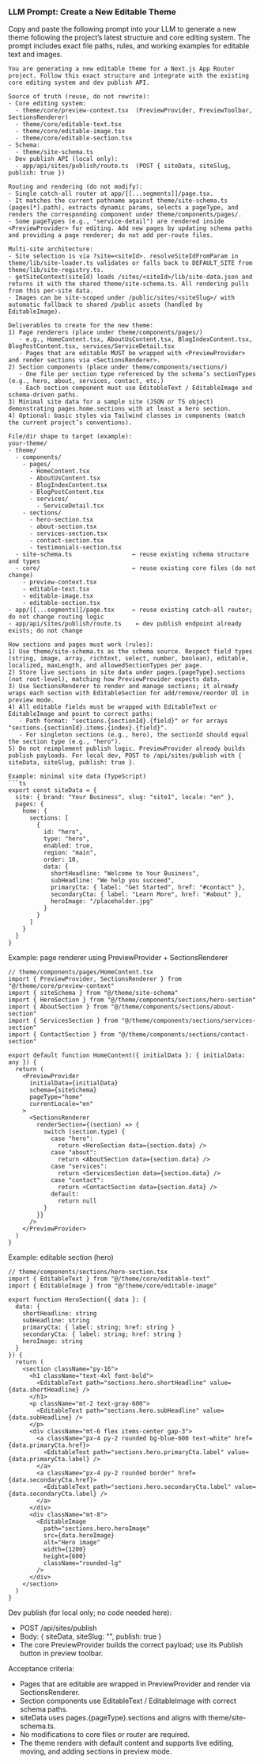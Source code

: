 ### LLM Prompt: Create a New Editable Theme

Copy and paste the following prompt into your LLM to generate a new theme following the project’s latest structure and core editing system. The prompt includes exact file paths, rules, and working examples for editable text and images.

```text
You are generating a new editable theme for a Next.js App Router project. Follow this exact structure and integrate with the existing core editing system and dev publish API.

Source of truth (reuse, do not rewrite):
- Core editing system:
  - theme/core/preview-context.tsx  (PreviewProvider, PreviewToolbar, SectionsRenderer)
  - theme/core/editable-text.tsx
  - theme/core/editable-image.tsx
  - theme/core/editable-section.tsx
- Schema:
  - theme/site-schema.ts
- Dev publish API (local only):
  - app/api/sites/publish/route.ts  (POST { siteData, siteSlug, publish: true })

Routing and rendering (do not modify):
- Single catch‑all router at app/[[...segments]]/page.tsx.
- It matches the current pathname against theme/site-schema.ts (pages[*].path), extracts dynamic params, selects a pageType, and renders the corresponding component under theme/components/pages/.
- Some pageTypes (e.g., "service-detail") are rendered inside <PreviewProvider> for editing. Add new pages by updating schema paths and providing a page renderer; do not add per-route files.

Multi‑site architecture:
- Site selection is via ?site=<siteId>. resolveSiteIdFromParam in theme/lib/site-loader.ts validates or falls back to DEFAULT_SITE from theme/lib/site-registry.ts.
- getSiteContext(siteId) loads /sites/<siteId>/lib/site-data.json and returns it with the shared theme/site-schema.ts. All rendering pulls from this per‑site data.
- Images can be site‑scoped under /public/sites/<siteSlug>/ with automatic fallback to shared /public assets (handled by EditableImage).

Deliverables to create for the new theme:
1) Page renderers (place under theme/components/pages/)
   - e.g., HomeContent.tsx, AboutUsContent.tsx, BlogIndexContent.tsx, BlogPostContent.tsx, services/ServiceDetail.tsx
   - Pages that are editable MUST be wrapped with <PreviewProvider> and render sections via <SectionsRenderer>.
2) Section components (place under theme/components/sections/)
   - One file per section type referenced by the schema’s sectionTypes (e.g., hero, about, services, contact, etc.)
   - Each section component must use EditableText / EditableImage and schema-driven paths.
3) Minimal site data for a sample site (JSON or TS object) demonstrating pages.home.sections with at least a hero section.
4) Optional: basic styles via Tailwind classes in components (match the current project’s conventions).

File/dir shape to target (example):
your-theme/
- theme/
  - components/
    - pages/
      - HomeContent.tsx
      - AboutUsContent.tsx
      - BlogIndexContent.tsx
      - BlogPostContent.tsx
      - services/
        - ServiceDetail.tsx
    - sections/
      - hero-section.tsx
      - about-section.tsx
      - services-section.tsx
      - contact-section.tsx
      - testimonials-section.tsx
  - site-schema.ts                 ← reuse existing schema structure and types
  - core/                          ← reuse existing core files (do not change)
    - preview-context.tsx
    - editable-text.tsx
    - editable-image.tsx
    - editable-section.tsx
- app/[[...segments]]/page.tsx     ← reuse existing catch-all router; do not change routing logic
- app/api/sites/publish/route.ts    ← dev publish endpoint already exists; do not change

How sections and pages must work (rules):
1) Use theme/site-schema.ts as the schema source. Respect field types (string, image, array, richtext, select, number, boolean), editable, localized, maxLength, and allowedSectionTypes per page.
2) Store live sections in site data under pages.{pageType}.sections (not root-level), matching how PreviewProvider expects data.
3) Use SectionsRenderer to render and manage sections; it already wraps each section with EditableSection for add/remove/reorder UI in preview mode.
4) All editable fields must be wrapped with EditableText or EditableImage and point to correct paths:
   - Path format: "sections.{sectionId}.{field}" or for arrays "sections.{sectionId}.items.{index}.{field}".
   - For singleton sections (e.g., hero), the sectionId should equal the section type (e.g., "hero").
5) Do not reimplement publish logic. PreviewProvider already builds publish payloads. For local dev, POST to /api/sites/publish with { siteData, siteSlug, publish: true }.

Example: minimal site data (TypeScript)
```ts
export const siteData = {
  site: { brand: "Your Business", slug: "site1", locale: "en" },
  pages: {
    home: {
      sections: [
        {
          id: "hero",
          type: "hero",
          enabled: true,
          region: "main",
          order: 10,
          data: {
            shortHeadline: "Welcome to Your Business",
            subHeadline: "We help you succeed",
            primaryCta: { label: "Get Started", href: "#contact" },
            secondaryCta: { label: "Learn More", href: "#about" },
            heroImage: "/placeholder.jpg"
          }
        }
      ]
    }
  }
}
```

Example: page renderer using PreviewProvider + SectionsRenderer
```tsx
// theme/components/pages/HomeContent.tsx
import { PreviewProvider, SectionsRenderer } from "@/theme/core/preview-context"
import { siteSchema } from "@/theme/site-schema"
import { HeroSection } from "@/theme/components/sections/hero-section"
import { AboutSection } from "@/theme/components/sections/about-section"
import { ServicesSection } from "@/theme/components/sections/services-section"
import { ContactSection } from "@/theme/components/sections/contact-section"

export default function HomeContent({ initialData }: { initialData: any }) {
  return (
    <PreviewProvider
      initialData={initialData}
      schema={siteSchema}
      pageType="home"
      currentLocale="en"
    >
      <SectionsRenderer
        renderSection={(section) => {
          switch (section.type) {
            case "hero":
              return <HeroSection data={section.data} />
            case "about":
              return <AboutSection data={section.data} />
            case "services":
              return <ServicesSection data={section.data} />
            case "contact":
              return <ContactSection data={section.data} />
            default:
              return null
          }
        }}
      />
    </PreviewProvider>
  )
}
```

Example: editable section (hero)
```tsx
// theme/components/sections/hero-section.tsx
import { EditableText } from "@/theme/core/editable-text"
import { EditableImage } from "@/theme/core/editable-image"

export function HeroSection({ data }: {
  data: {
    shortHeadline: string
    subHeadline: string
    primaryCta: { label: string; href: string }
    secondaryCta: { label: string; href: string }
    heroImage: string
  }
}) {
  return (
    <section className="py-16">
      <h1 className="text-4xl font-bold">
        <EditableText path="sections.hero.shortHeadline" value={data.shortHeadline} />
      </h1>
      <p className="mt-2 text-gray-600">
        <EditableText path="sections.hero.subHeadline" value={data.subHeadline} />
      </p>
      <div className="mt-6 flex items-center gap-3">
        <a className="px-4 py-2 rounded bg-blue-600 text-white" href={data.primaryCta.href}>
          <EditableText path="sections.hero.primaryCta.label" value={data.primaryCta.label} />
        </a>
        <a className="px-4 py-2 rounded border" href={data.secondaryCta.href}>
          <EditableText path="sections.hero.secondaryCta.label" value={data.secondaryCta.label} />
        </a>
      </div>
      <div className="mt-8">
        <EditableImage
          path="sections.hero.heroImage"
          src={data.heroImage}
          alt="Hero image"
          width={1200}
          height={600}
          className="rounded-lg"
        />
      </div>
    </section>
  )
}
```

Dev publish (for local only; no code needed here):
- POST /api/sites/publish
- Body: { siteData, siteSlug: "<your-site-slug>", publish: true }
- The core PreviewProvider builds the correct payload; use its Publish button in preview toolbar.

Acceptance criteria:
- Pages that are editable are wrapped in PreviewProvider and render via SectionsRenderer.
- Section components use EditableText / EditableImage with correct schema paths.
- siteData uses pages.{pageType}.sections and aligns with theme/site-schema.ts.
- No modifications to core files or router are required.
- The theme renders with default content and supports live editing, moving, and adding sections in preview mode.
```


